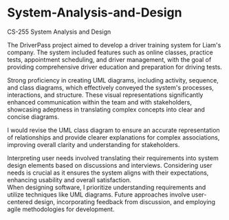 # System-Analysis-and-Design
CS-255 System Analysis and Design

The DriverPass project aimed to develop a driver training system for Liam's company. The system included features such as online classes, practice tests, appointment scheduling, and driver management, with the goal of providing comprehensive driver education and preparation for driving tests.    

Strong proficiency in creating UML diagrams, including activity, sequence, and class diagrams, which effectively conveyed the system's processes, interactions, and structure. These visual representations significantly enhanced communication within the team and with stakeholders, showcasing adeptness in translating complex concepts into clear and concise diagrams.

I would revise the UML class diagram to ensure an accurate representation of relationships and provide clearer explanations for complex associations, improving overall clarity and understanding for stakeholders.  

Interpreting user needs involved translating their requirements into system design elements based on discussions and interviews. Considering user needs is crucial as it ensures the system aligns with their expectations, enhancing usability and overall satisfaction.    
When designing software, I prioritize understanding requirements and utilize techniques like UML diagrams. Future approaches involve user-centered design, incorporating feedback from discussion, and employing agile methodologies for  development.    
